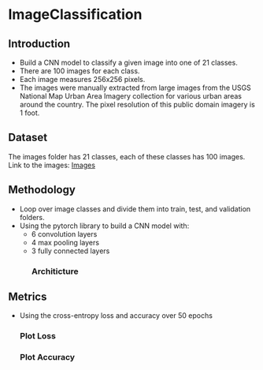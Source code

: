 # ImageClassification

## Introduction
- Build a CNN model to classify a given image into one of 21 classes. 
- There are 100 images for each class.
- Each image measures 256x256 pixels.
- The images were manually extracted from large images from the USGS National Map Urban Area Imagery collection for various urban areas around the country. The pixel resolution of this public domain imagery is 1 foot.

## Dataset
The images folder has 21 classes, each of these classes has 100 images.
Link to the images: <a href = 'https://drive.google.com/drive/folders/1BtvgSEVqjWnD4uPes7Sg5XKBPXTaZ5iS?usp=sharing'> Images </a>

## Methodology
- Loop over image classes and divide them into train, test, and validation folders.
- Using the pytorch library to build a CNN model with:
  - 6 convolution layers
  - 4 max pooling layers
  - 3 fully connected layers
    ### Architicture

## Metrics
- Using the cross-entropy loss and accuracy over 50 epochs

  ### Plot Loss



  ### Plot Accuracy
